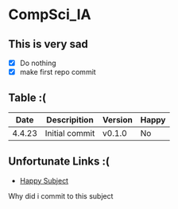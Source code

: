 # CompSci_IA
## This is very sad

- [x] Do nothing
- [x] make first repo commit

## Table :(

Date | Descripition | Version | Happy
-----|--------------|---------|------
4.4.23 | Initial commit | v0.1.0 | No

## Unfortunate Links :(

- [Happy Subject](https://drive.google.com/file/d/1UJlMnT2meBtme6Xq185UVZ4OWst72RgJ/view?usp=sharing)



Why did i commit to this subject
